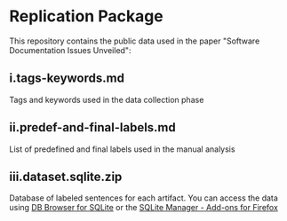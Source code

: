# Replication Package

This repository contains the public data used in the paper "Software Documentation Issues Unveiled":  

## i.tags-keywords.md
Tags and keywords used in the data collection phase

## ii.predef-and-final-labels.md
List of predefined and final labels used in the manual analysis

## iii.dataset.sqlite.zip
Database of labeled sentences for each artifact.  You can access the data using [DB Browser for SQLite](https://sqlitebrowser.org/) or the [SQLite Manager - Add-ons for Firefox](https://addons.mozilla.org/en-US/firefox/addon/sqlite-manager/) 
